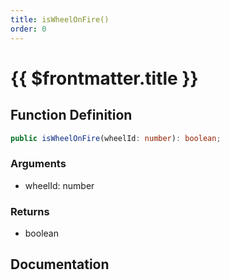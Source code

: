 ```yaml
---
title: isWheelOnFire()
order: 0
---
```


# {{ $frontmatter.title }}

<!--@include: ./isWheelOnFire_partial_header.md-->

## Function Definition

```ts
public isWheelOnFire(wheelId: number): boolean;
```

### Arguments

* wheelId: number

### Returns

* boolean

## Documentation

<!--@include: ./isWheelOnFire_partial_footer.md-->
